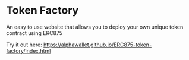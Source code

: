 # Token Factory
An easy to use website that allows you to deploy your own unique token contract using ERC875

Try it out here: https://alphawallet.github.io/ERC875-token-factory/index.html
